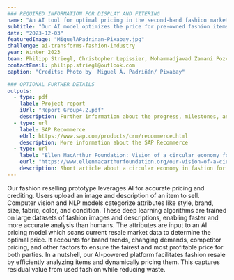 ```yaml
---
### REQUIRED INFORMATION FOR DISPLAY AND FITERING
name: "An AI tool for optimal pricing in the second-hand fashion market"
subtitle: "Our AI model optimizes the price for pre-owned fashion items by collecting and analyzing all relevant factors that affect the price."
date: "2023-12-03"
featuredImage: "MiguelAPadrinan-Pixabay.jpg"
challenge: ai-transforms-fashion-industry
year: Winter 2023
team: Philipp Striegl, Christopher Lepissier, Mohammadjavad Zamani Pozveh, Amna Nadeem
contactEmail: philipp.striegl@outlook.com
caption: "Credits: Photo by  Miguel Á. Padriñán/ Pixabay"

### OPTIONAL FURTHER DETAILS
outputs:
  - type: pdf
    label: Project report
    iUrl: "Report_Group4.2.pdf"
    description: Further information about the progress, milestones, and roadblocks.
  - type: url
    label: SAP Recommerce
    eUrl: https://www.sap.com/products/crm/recommerce.html
    description: More information about the SAP Recommerce
  - type: url
    label: "Ellen MacArthur Foundation: Vision of a circular economy for fashion"
    eurl: "https://www.ellenmacarthurfoundation.org/our-vision-of-a-circular-economy-for-fashion#:~:text=It%20is20based%20on%20three,industry%2C%20and%20regenerates%20the%20environment"
    description: Short article about a circular economy in fashion for environmental sustainability and social equity.
---
```


Our fashion reselling prototype leverages AI for accurate pricing and crediting. Users upload an image and description of an item to sell. Computer vision and NLP models categorize attributes like style, brand, size, fabric, color, and condition. These deep learning algorithms are trained on large datasets of fashion images and descriptions, enabling faster and more accurate analysis than humans. The attributes are input to an AI pricing model which scans current resale market data to determine the optimal price. It accounts for brand trends, changing demands, competitor pricing, and other factors to ensure the fairest and most profitable price for both parties. In a nutshell, our AI-powered platform facilitates fashion resale by efficiently analyzing items and dynamically pricing them. This captures residual value from used fashion while reducing waste.
